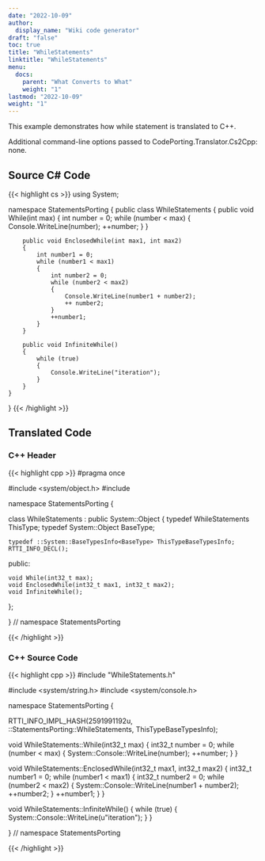 ```yaml
---
date: "2022-10-09"
author:
  display_name: "Wiki code generator"
draft: "false"
toc: true
title: "WhileStatements"
linktitle: "WhileStatements"
menu:
  docs:
    parent: "What Converts to What"
    weight: "1"
lastmod: "2022-10-09"
weight: "1"
---
```


This example demonstrates how while statement is translated to C++.

Additional command-line options passed to CodePorting.Translator.Cs2Cpp: none.

## Source C# Code ##

{{< highlight cs >}}
using System;

namespace StatementsPorting
{
    public class WhileStatements
    {
        public void While(int max)
        {
            int number = 0;
            while (number < max)
            {
                Console.WriteLine(number);
                ++number;
            }
        }

        public void EnclosedWhile(int max1, int max2)
        {
            int number1 = 0;
            while (number1 < max1)
            {
                int number2 = 0;
                while (number2 < max2)
                {
                    Console.WriteLine(number1 + number2);
                    ++ number2;
                }
                ++number1;
            }
        }

        public void InfiniteWhile()
        {
            while (true)
            {
                Console.WriteLine("iteration");
            }
        }
    }
}
{{< /highlight >}}

## Translated Code ##

### C++ Header ###

{{< highlight cpp >}}
#pragma once

#include <system/object.h>
#include <cstdint>

namespace StatementsPorting {

class WhileStatements : public System::Object
{
    typedef WhileStatements ThisType;
    typedef System::Object BaseType;
    
    typedef ::System::BaseTypesInfo<BaseType> ThisTypeBaseTypesInfo;
    RTTI_INFO_DECL();
    
public:

    void While(int32_t max);
    void EnclosedWhile(int32_t max1, int32_t max2);
    void InfiniteWhile();
    
};

} // namespace StatementsPorting



{{< /highlight >}}

### C++ Source Code ###

{{< highlight cpp >}}
#include "WhileStatements.h"

#include <system/string.h>
#include <system/console.h>

namespace StatementsPorting {

RTTI_INFO_IMPL_HASH(2591991192u, ::StatementsPorting::WhileStatements, ThisTypeBaseTypesInfo);

void WhileStatements::While(int32_t max)
{
    int32_t number = 0;
    while (number < max)
    {
        System::Console::WriteLine(number);
        ++number;
    }
}

void WhileStatements::EnclosedWhile(int32_t max1, int32_t max2)
{
    int32_t number1 = 0;
    while (number1 < max1)
    {
        int32_t number2 = 0;
        while (number2 < max2)
        {
            System::Console::WriteLine(number1 + number2);
            ++number2;
        }
        ++number1;
    }
}

void WhileStatements::InfiniteWhile()
{
    while (true)
    {
        System::Console::WriteLine(u"iteration");
    }
}

} // namespace StatementsPorting

{{< /highlight >}}
